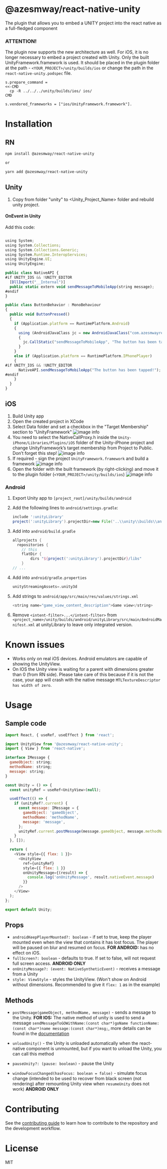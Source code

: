 # @azesmway/react-native-unity

The plugin that allows you to embed a UNITY project into the react native as a full-fledged component

### ATTENTION!

The plugin now supports the new architecture as well.
For iOS, it is no longer necessary to embed a project created with Unity. Only the built UnityFramework.framework is used. It should be placed in the plugin folder at the path -
```<YOUR_PROJECT>/unity/builds/ios``` or change the path in the ```react-native-unity.podspec``` file.

```
s.prepare_command =
<<-CMD
  cp -R ../../../unity/builds/ios/ ios/
CMD

s.vendored_frameworks = ["ios/UnityFramework.framework"].
```


# Installation

## RN

```sh
npm install @azesmway/react-native-unity

or

yarn add @azesmway/react-native-unity
```

## Unity

1. Copy from folder "unity" to <Unity_Project_Name> folder and rebuild unity project.

#### OnEvent in Unity

Add this code:

```js

using System;
using System.Collections;
using System.Collections.Generic;
using System.Runtime.InteropServices;
using UnityEngine.UI;
using UnityEngine;

public class NativeAPI {
#if UNITY_IOS && !UNITY_EDITOR
  [DllImport("__Internal")]
  public static extern void sendMessageToMobileApp(string message);
#endif
}

public class ButtonBehavior : MonoBehaviour
{
  public void ButtonPressed()
  {
    if (Application.platform == RuntimePlatform.Android)
    {
      using (AndroidJavaClass jc = new AndroidJavaClass("com.azesmwayreactnativeunity.ReactNativeUnityViewManager"))
      {
        jc.CallStatic("sendMessageToMobileApp", "The button has been tapped!");
      }
    }
    else if (Application.platform == RuntimePlatform.IPhonePlayer)
    {
#if UNITY_IOS && !UNITY_EDITOR
      NativeAPI.sendMessageToMobileApp("The button has been tapped!");
#endif
    }
  }
}

```

## iOS

1. Build Unity app
2. Open the created project in XCode
3. Select Data folder and set a checkbox in the "Target Membership" section to "UnityFramework" ![image info](./docs/step1.jpg)
4. You need to select the NativeCallProxy.h inside the `Unity-iPhone/Libraries/Plugins/iOS` folder of the Unity-iPhone project and change UnityFramework’s target membership from Project to Public. Don’t forget this step! ![image info](./docs/step2.jpg)
5. If required - sign the project ```UnityFramework.framework``` and build a framework ![image info](./docs/step3.jpg)
6. Open the folder with the built framework (by right-clicking) and move it to the plugin folder (```<YOUR_PROJECT>/unity/builds/ios```) ![image info](./docs/step4.jpg)

### Android

1. Export Unity app to `[project_root]/unity/builds/android`
2. Add the following lines to `android/settings.gradle`:
   ```gradle
   include ':unityLibrary'
   project(':unityLibrary').projectDir=new File('..\\unity\\builds\\android\\unityLibrary')
   ```
3. Add into `android/build.gradle`
    ```gradle
    allprojects {
      repositories {
        // this
        flatDir {
            dirs "${project(':unityLibrary').projectDir}/libs"
        }
    // ...
    ```
4. Add into `android/gradle.properties`
    ```gradle
    unityStreamingAssets=.unity3d
    ```
5. Add strings to ``android/app/src/main/res/values/strings.xml``

    ```javascript
    <string name="game_view_content_description">Game view</string>
    ```
6. Remove `<intent-filter>...</intent-filter>` from ``<project_name>/unity/builds/android/unityLibrary/src/main/AndroidManifest.xml`` at unityLibrary to leave only integrated version.

# Known issues

- Works only on real iOS devices.  Android emulators are capable of showing the UnityView.
- On IOS the Unity view is waiting for a parent with dimensions greater than 0 (from RN side). Please take care of this because if it is not the case, your app will crash with the native message `MTLTextureDescriptor has width of zero`.

# Usage

## Sample code

```js
import React, { useRef, useEffect } from 'react';

import UnityView from '@azesmway/react-native-unity';
import { View } from 'react-native';

interface IMessage {
  gameObject: string;
  methodName: string;
  message: string;
}

const Unity = () => {
  const unityRef = useRef<UnityView>(null);

  useEffect(() => {
    if (unityRef?.current) {
      const message: IMessage = {
        gameObject: 'gameObject',
        methodName: 'methodName',
        message: 'message',
      };
      unityRef.current.postMessage(message.gameObject, message.methodName, message.message);
    }
  }, []);

  return (
    <View style={{ flex: 1 }}>
      <UnityView
        ref={unityRef}
        style={{ flex: 1 }}
        onUnityMessage={(result) => {
          console.log('onUnityMessage', result.nativeEvent.message)
        }}
      />
    </View>
  );
};

export default Unity;

```

## Props
- `androidKeepPlayerMounted?: boolean` - if set to true, keep the player mounted even when the view that contains it has lost focus.  The player will be paused on blur and resumed on focus.  **FOR ANDROID:** has no effect on iOS.
- `fullScreen?: boolean` - defaults to true.  If set to false, will not request full screen access.  **ANDROID ONLY**
- `onUnityMessage?: (event: NativeSyntheticEvent)` - receives a message from a Unity
- `style: ViewStyle` - styles the UnityView.  (Won't show on Android without dimensions.  Recommended to give it `flex: 1` as in the example)

## Methods
- `postMessage(gameObject, methodName, message)` - sends a message to the Unity. **FOR IOS:** The native method of unity is used to send a message
`sendMessageToGOWithName:(const char*)goName functionName:(const char*)name message:(const char*)msg;`, more details can be found in the [documentation](https://docs.unity3d.com/2021.1/Documentation/Manual/UnityasaLibrary-iOS.html)

- `unloadUnity()` - the Unity is unloaded automatically when the react-native component is unmounted, but if you want to unload the Unity, you can call this method
- `pauseUnity?: (pause: boolean)` - pause the Unity
- `windowFocusChanged(hasFocus: boolean = false)` - simulate focus change (intended to be used to recover from black screen (not rendering) after remounting Unity view when `resumeUnity` does not work)  **ANDROID ONLY**

# Contributing

See the [contributing guide](CONTRIBUTING.md) to learn how to contribute to the repository and the development workflow.

# License

MIT
